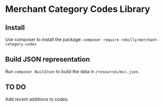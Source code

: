 # Merchant Category Codes Library

## Install

Use composer to install the package: `composer require rebilly/merchant-category-codes`

## Build JSON representation

Run `composer BuildJson` to build the data in `/resources/mcc.json`. 

## TO DO

Add recent additions to codes.
